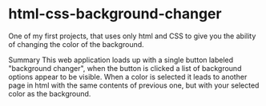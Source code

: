 # html-css-background-changer
One of my first projects, that uses only html and CSS to give you the ability of changing the color of the background.

Summary
  This web application loads up with a single button labeled "background changer", when the button is clicked a list of background options appear to be visible. 
When a color is selected it leads to another page in html with the same contents of previous one, but with your selected color as the background.
